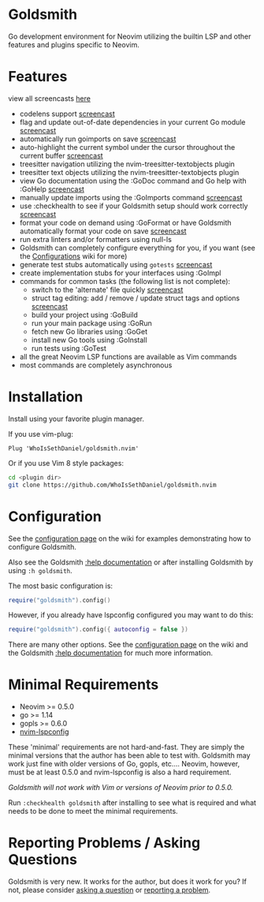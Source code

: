 # Goldsmith
Go development environment for Neovim utilizing the builtin LSP and other features and plugins specific to Neovim.

# Features
view all screencasts [here](https://github.com/WhoIsSethDaniel/goldsmith.nvim/wiki/Features-1)

* codelens support [screencast](https://github.com/WhoIsSethDaniel/goldsmith.nvim/wiki/Features-1#codelens-support)
* flag and update out-of-date dependencies in your current Go module [screencast](https://github.com/WhoIsSethDaniel/goldsmith.nvim/wiki/Features-1#go-module-check-for-updates)
* automatically run goimports on save [screencast](https://github.com/WhoIsSethDaniel/goldsmith.nvim/wiki/Features-1#run-goimports-on-save)
* auto-highlight the current symbol under the cursor throughout the current buffer [screencast](https://github.com/WhoIsSethDaniel/goldsmith.nvim/wiki/Features-2#symbol-highlighting)
* treesitter navigation utilizing the nvim-treesitter-textobjects plugin
* treesitter text objects utilizing the nvim-treesitter-textobjects plugin
* view Go documentation using the :GoDoc command and Go help with :GoHelp [screencast](https://github.com/WhoIsSethDaniel/goldsmith.nvim/wiki/Features-2#documentation-and-help)
* manually update imports using the :GoImports command [screencast](https://github.com/WhoIsSethDaniel/goldsmith.nvim/wiki/Features-2#manual-goimports-support)
* use :checkhealth to see if your Goldsmith setup should work correctly [screencast](https://github.com/WhoIsSethDaniel/goldsmith.nvim/wiki/Features-3#use-checkhealth-to-check-goldsmith-setup)
* format your code on demand using :GoFormat or have Goldsmith automatically format your code on save [screencast](https://github.com/WhoIsSethDaniel/goldsmith.nvim/wiki/Features-3#manual-formatting-using-goformat)
* run extra linters and/or formatters using null-ls
* Goldsmith can completely configure everything for you, if you want (see the [Configurations](https://github.com/WhoIsSethDaniel/goldsmith.nvim/wiki/Configurations) wiki for more)
* generate test stubs automatically using `gotests` [screencast](https://github.com/WhoIsSethDaniel/goldsmith.nvim/wiki/Features-3#switch-to-alternate-file--generate-stub-tests)
* create implementation stubs for your interfaces using :GoImpl
* commands for common tasks (the following list is not complete):
    * switch to the 'alternate' file quickly [screencast](https://github.com/WhoIsSethDaniel/goldsmith.nvim/wiki/Features-3#switch-to-alternate-file--generate-stub-tests)
    * struct tag editing: add / remove / update struct tags and options [screencast](https://github.com/WhoIsSethDaniel/goldsmith.nvim/wiki/Features-4#struct-tag-editing)
    * build your project using :GoBuild 
    * run your main package using :GoRun
    * fetch new Go libraries using :GoGet
    * install new Go tools using :GoInstall
    * run tests using :GoTest
* all the great Neovim LSP functions are available as Vim commands
* most commands are completely asynchronous

# Installation
Install using your favorite plugin manager. 

If you use vim-plug:
```vim
Plug 'WhoIsSethDaniel/goldsmith.nvim'
```
Or if you use Vim 8 style packages:
```bash
cd <plugin dir>
git clone https://github.com/WhoIsSethDaniel/goldsmith.nvim
```

# Configuration
See the [configuration page](https://github.com/WhoIsSethDaniel/goldsmith.nvim/wiki/Configurations) on the wiki for examples demonstrating how
to configure Goldsmith.

Also see the Goldsmith [:help documentation](https://github.com/WhoIsSethDaniel/goldsmith.nvim/blob/main/doc/goldsmith.txt) or 
after installing Goldsmith by using `:h goldsmith`.

The most basic configuration is:
```lua
require("goldsmith").config()
```
However, if you already have lspconfig configured you may want to do this:
```lua
require("goldsmith").config({ autoconfig = false })
```
There are many other options. See the [configuration page](https://github.com/WhoIsSethDaniel/goldsmith.nvim/wiki/Configurations) on the wiki and
the Goldsmith [:help documentation](https://github.com/WhoIsSethDaniel/goldsmith.nvim/blob/main/doc/goldsmith.txt) for much more information.

# Minimal Requirements
* Neovim >= 0.5.0
* go >= 1.14
* gopls >= 0.6.0
* [nvim-lspconfig](https://github.com/neovim/nvim-lspconfig)

These 'minimal' requirements are not hard-and-fast. They are simply the minimal versions that the author has been able
to test with. Goldsmith may work just fine with older versions of Go, gopls, etc.... Neovim, however, must be at least
0.5.0 and nvim-lspconfig is also a hard requirement.

*Goldsmith will not work with Vim or versions of Neovim prior to 0.5.0.*

Run `:checkhealth goldsmith` after installing to see what is required and what needs to be done to meet the minimal 
requirements.

# Reporting Problems / Asking Questions
Goldsmith is very new. It works for the author, but does it work for you? If not, please consider [asking a 
question](https://github.com/WhoIsSethDaniel/goldsmith.nvim/discussions) or [reporting a
problem](https://github.com/WhoIsSethDaniel/goldsmith.nvim/issues).
